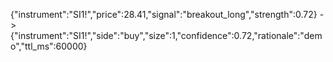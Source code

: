 {"instrument":"SI1!","price":28.41,"signal":"breakout_long","strength":0.72} -> {"instrument":"SI1!","side":"buy","size":1,"confidence":0.72,"rationale":"demo","ttl_ms":60000}